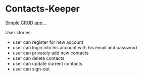# Contacts-Keeper
[Simple CRUD app...](https://floating-beach-82768.herokuapp.com/login)

User stories:
  - user can register for new account
  - user can login into his account with his email and passwrod
  - user can privately add new contacts
  - user can delete contacts
  - user can update current contacts
  - user can sign-out
